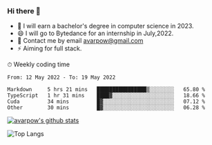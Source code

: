 ### Hi there 👋
<!--I have been a GitHub member for [![Years Badge](https://badges.pufler.dev/years/avarpow)](https://badges.pufler.dev)-->
- 🌱 I will earn a bachelor's degree in computer science in 2023.
- 😄 I will go to Bytedance for an internship in July,2022.
- 💬 Contact me by email avarpow@gmail.com
- ⚡ Aiming for full stack.

<!--💻 Coding Activity Logging

[![Commits Badge](https://badges.pufler.dev/commits/weekly/avarpow)](https://badges.pufler.dev)-->

⏱ Weekly coding time
<!--START_SECTION:waka-->

```text
From: 12 May 2022 - To: 19 May 2022

Markdown     5 hrs 21 mins   ████████████████▒░░░░░░░░   65.80 %
TypeScript   1 hr 31 mins    ████▓░░░░░░░░░░░░░░░░░░░░   18.66 %
Cuda         34 mins         █▓░░░░░░░░░░░░░░░░░░░░░░░   07.12 %
Other        30 mins         █▓░░░░░░░░░░░░░░░░░░░░░░░   06.28 %
```

<!--END_SECTION:waka-->

[![avarpow's github stats](https://github-readme-stats.vercel.app/api?username=avarpow&count_private=true&show_icons=true&hide=issues&hide_border=true)](https://github.com/anuraghazra/github-readme-stats)

![Top Langs](https://github-readme-stats.vercel.app/api/top-langs/?username=avarpow&layout=compact&hide_border=true) 
<!--[![avarpow's wakatime stats](https://github-readme-stats.vercel.app/api/wakatime?username=avarpow)](https://github.com/anuraghazra/github-readme-stats)-->
